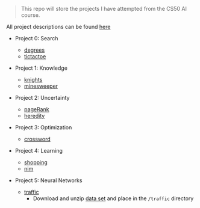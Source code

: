 >This repo will store the projects I have attempted from the CS50 AI course.

All project descriptions can be found [here](https://cs50.harvard.edu/ai/2024/projects/)

- Project 0: Search
  - [degrees](degrees/degrees/degrees.py)
  - [tictactoe](tictactoe/tictactoe.py)

- Project 1: Knowledge
  - [knights](knights/puzzle.py)
  - [minesweeper](minesweeper/minesweeper.py)

- Project 2: Uncertainty
  - [pageRank](pagerank/pagerank.py)
  - [heredity](heredity/heredity.py)

- Project 3: Optimization
  - [crossword](crossword/generate.py)

- Project 4: Learning
  - [shopping](shopping/shopping.py)
  - [nim](nim/nim.py)

- Project 5: Neural Networks
  - [traffic](traffic/traffic.py)
    - Download and unzip [data set](https://cdn.cs50.net/ai/2023/x/projects/5/gtsrb.zip) and place in the `/traffic` directory